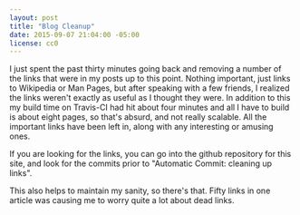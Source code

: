 ```yaml
---
layout: post
title: "Blog Cleanup"
date: 2015-09-07 21:04:00 -05:00
license: cc0
---
```

I just spent the past thirty minutes going back and removing a number of the
links that were in my posts up to this point. Nothing important, just links
to Wikipedia or Man Pages, but after speaking with a few friends, I realized
the links weren't exactly as useful as I thought they were. In addition to this
my build time on Travis-CI had hit about four minutes and all I have to build
is about eight pages, so that's absurd, and not really scalable. All the
important links have been left in, along with any interesting or amusing ones.

If you are looking for the links, you can go into the github repository for
this site, and look for the commits prior to "Automatic Commit: cleaning up
links".

This also helps to maintain my sanity, so there's that. Fifty links in one
article was causing me to worry quite a lot about dead links.

